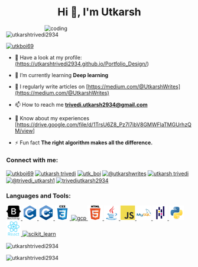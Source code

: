 <h1 align="center">Hi 👋, I'm Utkarsh</h1>

<img align = "right" alt = "coding" width = "400" src = "https://user-images.githubusercontent.com/55389276/140866485-8fb1c876-9a8f-4d6a-98dc-08c4981eaf70.gif">

<p align="left"> <img src="https://komarev.com/ghpvc/?username=utkarshtrivedi2934&label=Profile%20views&color=0e75b6&style=flat" alt="utkarshtrivedi2934" /> </p>

<p align="left"> <a href="https://twitter.com/utkboi69" target="blank"><img src="https://img.shields.io/twitter/follow/utkboi69?logo=twitter&style=for-the-badge" alt="utkboi69" /></a> </p>

- 🔭 Have a look at my profile:<a href = "[https://utkarshtrivedi2934.github.io/Portfolio_Design/]">(https://utkarshtrivedi2934.github.io/Portfolio_Design/)</a>

- 🌱 I’m currently learning **Deep learning**

- 📝 I regularly write articles on [https://medium.com/@UtkarshWrites](https://medium.com/@UtkarshWrites)

- 📫 How to reach me **trivedi.utkarsh2934@gmail.com**

- 📄 Know about my experiences [https://drive.google.com/file/d/1TrsU6Z8_Pz7l7ibV8GMWFlaTMGUrhzQM/view]

- ⚡ Fun fact **The right algorithm makes all the difference.**


<h3 align="left">Connect with me:</h3>
<p align="left">
<a href="https://twitter.com/utkboi69" target="blank"><img align="center" src="https://raw.githubusercontent.com/rahuldkjain/github-profile-readme-generator/master/src/images/icons/Social/twitter.svg" alt="utkboi69" height="30" width="40" /></a>
<a href="https://linkedin.com/in/utkarsh trivedi" target="blank"><img align="center" src="https://raw.githubusercontent.com/rahuldkjain/github-profile-readme-generator/master/src/images/icons/Social/linked-in-alt.svg" alt="utkarsh trivedi" height="30" width="40" /></a>
<a href="https://instagram.com/utk_boi" target="blank"><img align="center" src="https://raw.githubusercontent.com/rahuldkjain/github-profile-readme-generator/master/src/images/icons/Social/instagram.svg" alt="utk_boi" height="30" width="40" /></a>
<a href="https://medium.com/@utkarshwrites" target="blank"><img align="center" src="https://raw.githubusercontent.com/rahuldkjain/github-profile-readme-generator/master/src/images/icons/Social/medium.svg" alt="@utkarshwrites" height="30" width="40" /></a>
<a href="https://www.youtube.com/c/utkarsh trivedi" target="blank"><img align="center" src="https://raw.githubusercontent.com/rahuldkjain/github-profile-readme-generator/master/src/images/icons/Social/youtube.svg" alt="utkarsh trivedi" height="30" width="40" /></a>
<a href="https://www.hackerrank.com/@trivedi_utkarsh1" target="blank"><img align="center" src="https://raw.githubusercontent.com/rahuldkjain/github-profile-readme-generator/master/src/images/icons/Social/hackerrank.svg" alt="@trivedi_utkarsh1" height="30" width="40" /></a>
<a href="https://auth.geeksforgeeks.org/user/trivediutkarsh2934" target="blank"><img align="center" src="https://raw.githubusercontent.com/rahuldkjain/github-profile-readme-generator/master/src/images/icons/Social/geeks-for-geeks.svg" alt="trivediutkarsh2934" height="30" width="40" /></a>
</p>

<h3 align="left">Languages and Tools:</h3>
<p align="left"> <a href="https://getbootstrap.com" target="_blank" rel="noreferrer"> <img src="https://raw.githubusercontent.com/devicons/devicon/master/icons/bootstrap/bootstrap-plain-wordmark.svg" alt="bootstrap" width="40" height="40"/> </a> <a href="https://www.cprogramming.com/" target="_blank" rel="noreferrer"> <img src="https://raw.githubusercontent.com/devicons/devicon/master/icons/c/c-original.svg" alt="c" width="40" height="40"/> </a> <a href="https://www.w3schools.com/cpp/" target="_blank" rel="noreferrer"> <img src="https://raw.githubusercontent.com/devicons/devicon/master/icons/cplusplus/cplusplus-original.svg" alt="cplusplus" width="40" height="40"/> </a> <a href="https://www.w3schools.com/css/" target="_blank" rel="noreferrer"> <img src="https://raw.githubusercontent.com/devicons/devicon/master/icons/css3/css3-original-wordmark.svg" alt="css3" width="40" height="40"/> </a> <a href="https://cloud.google.com" target="_blank" rel="noreferrer"> <img src="https://www.vectorlogo.zone/logos/google_cloud/google_cloud-icon.svg" alt="gcp" width="40" height="40"/> </a> <a href="https://www.w3.org/html/" target="_blank" rel="noreferrer"> <img src="https://raw.githubusercontent.com/devicons/devicon/master/icons/html5/html5-original-wordmark.svg" alt="html5" width="40" height="40"/> </a> <a href="https://www.java.com" target="_blank" rel="noreferrer"> <img src="https://raw.githubusercontent.com/devicons/devicon/master/icons/java/java-original.svg" alt="java" width="40" height="40"/> </a> <a href="https://developer.mozilla.org/en-US/docs/Web/JavaScript" target="_blank" rel="noreferrer"> <img src="https://raw.githubusercontent.com/devicons/devicon/master/icons/javascript/javascript-original.svg" alt="javascript" width="40" height="40"/> </a> <a href="https://www.mysql.com/" target="_blank" rel="noreferrer"> <img src="https://raw.githubusercontent.com/devicons/devicon/master/icons/mysql/mysql-original-wordmark.svg" alt="mysql" width="40" height="40"/> </a> <a href="https://pandas.pydata.org/" target="_blank" rel="noreferrer"> <img src="https://raw.githubusercontent.com/devicons/devicon/2ae2a900d2f041da66e950e4d48052658d850630/icons/pandas/pandas-original.svg" alt="pandas" width="40" height="40"/> </a> <a href="https://www.python.org" target="_blank" rel="noreferrer"> <img src="https://raw.githubusercontent.com/devicons/devicon/master/icons/python/python-original.svg" alt="python" width="40" height="40"/> </a> <a href="https://reactjs.org/" target="_blank" rel="noreferrer"> <img src="https://raw.githubusercontent.com/devicons/devicon/master/icons/react/react-original-wordmark.svg" alt="react" width="40" height="40"/> </a> <a href="https://scikit-learn.org/" target="_blank" rel="noreferrer"> <img src="https://upload.wikimedia.org/wikipedia/commons/0/05/Scikit_learn_logo_small.svg" alt="scikit_learn" width="40" height="40"/> </a> </p>

<p><img align="center" src="https://github-readme-stats.vercel.app/api/top-langs?username=utkarshtrivedi2934&show_icons=true&locale=en&layout=compact" alt="utkarshtrivedi2934" /></p>

<p><img align="center" src="https://github-readme-streak-stats.herokuapp.com/?user=utkarshtrivedi2934&" alt="utkarshtrivedi2934" /></p>
